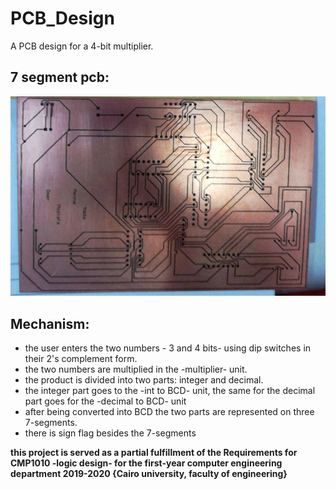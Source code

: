 # PCB_Design
 A PCB design for a 4-bit multiplier.
 ## 7 segment pcb:
 ![pcb_multiplier](https://github.com/menna15/4-bit-multipler-pcb-design/blob/1d48b894873c6d6d2f1836e227f074a3f42ec5e2/PCB/pcb_multipler.jpg)
 ## Mechanism:
 - the user enters the two numbers - 3 and 4 bits- using dip switches in their 2's complement form.
 - the two numbers are multiplied in the -multiplier- unit.
 - the product is divided into two parts: integer and decimal.
 - the integer part goes to the -int to BCD- unit, the same for the decimal part goes for the -decimal to BCD- unit
 - after being converted into BCD the two parts are represented on three 7-segments.
 - there is sign flag besides the 7-segments
 
 **this project is served as a partial fulfillment of the Requirements for CMP1010 -logic design- for the first-year computer engineering department 2019-2020 {Cairo university, faculty of engineering}**
